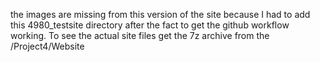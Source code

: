 the images are missing from this version of the site because I had to add this 4980_testsite directory after the fact to get the github workflow working. To see the actual site files get the 7z archive from the /Project4/Website
